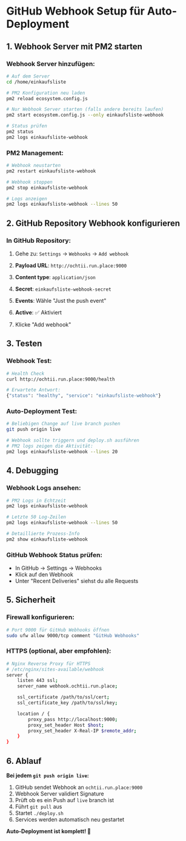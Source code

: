 # GitHub Webhook Setup für Auto-Deployment

## 1. Webhook Server mit PM2 starten

### Webhook Server hinzufügen:

```bash
# Auf dem Server
cd /home/einkaufsliste

# PM2 Konfiguration neu laden
pm2 reload ecosystem.config.js

# Nur Webhook Server starten (falls andere bereits laufen)
pm2 start ecosystem.config.js --only einkaufsliste-webhook

# Status prüfen
pm2 status
pm2 logs einkaufsliste-webhook
```

### PM2 Management:

```bash
# Webhook neustarten
pm2 restart einkaufsliste-webhook

# Webhook stoppen
pm2 stop einkaufsliste-webhook

# Logs anzeigen
pm2 logs einkaufsliste-webhook --lines 50
```

## 2. GitHub Repository Webhook konfigurieren

### In GitHub Repository:

1. Gehe zu: `Settings` → `Webhooks` → `Add webhook`

2. **Payload URL**: `http://ochtii.run.place:9000`
3. **Content type**: `application/json`

4. **Secret**: `einkaufsliste-webhook-secret`

5. **Events**: Wähle "Just the push event"

6. **Active**: ✅ Aktiviert

7. Klicke "Add webhook"

## 3. Testen

### Webhook Test:

```bash
# Health Check
curl http://ochtii.run.place:9000/health

# Erwartete Antwort:
{"status": "healthy", "service": "einkaufsliste-webhook"}
```

### Auto-Deployment Test:

```bash
# Beliebigen Change auf live branch pushen
git push origin live

# Webhook sollte triggern und deploy.sh ausführen
# PM2 logs zeigen die Aktivität:
pm2 logs einkaufsliste-webhook --lines 20
```

## 4. Debugging

### Webhook Logs ansehen:

```bash
# PM2 Logs in Echtzeit
pm2 logs einkaufsliste-webhook

# Letzte 50 Log-Zeilen
pm2 logs einkaufsliste-webhook --lines 50

# Detaillierte Prozess-Info
pm2 show einkaufsliste-webhook
```

### GitHub Webhook Status prüfen:

- In GitHub → Settings → Webhooks
- Klick auf den Webhook
- Unter "Recent Deliveries" siehst du alle Requests

## 5. Sicherheit

### Firewall konfigurieren:

```bash
# Port 9000 für GitHub Webhooks öffnen
sudo ufw allow 9000/tcp comment "GitHub Webhooks"
```

### HTTPS (optional, aber empfohlen):

```bash
# Nginx Reverse Proxy für HTTPS
# /etc/nginx/sites-available/webhook
server {
    listen 443 ssl;
    server_name webhook.ochtii.run.place;

    ssl_certificate /path/to/ssl/cert;
    ssl_certificate_key /path/to/ssl/key;

    location / {
        proxy_pass http://localhost:9000;
        proxy_set_header Host $host;
        proxy_set_header X-Real-IP $remote_addr;
    }
}
```

## 6. Ablauf

**Bei jedem `git push origin live`:**

1. GitHub sendet Webhook an `ochtii.run.place:9000`
2. Webhook Server validiert Signature
3. Prüft ob es ein Push auf `live` branch ist
4. Führt `git pull` aus
5. Startet `./deploy.sh`
6. Services werden automatisch neu gestartet

**Auto-Deployment ist komplett! 🚀**

